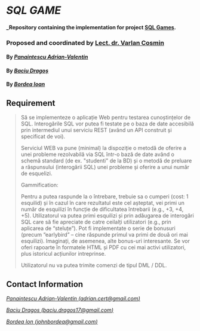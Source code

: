 # _SQL GAME_

#### _Repository containing the implementation for project **[SQL Games](https://profs.info.uaic.ro/~vcosmin/proiectetw)**.

### Proposed and coordinated by [Lect. dr. Varlan Cosmin](https://profs.info.uaic.ro/~vcosmin)

#### By _**[Panaintescu Adrian-Valentin](https://github.com/AdrianCert/)**_
#### By _**[Baciu Dragoș](https://github.com/Dragos101/)**_
#### By _**[Bordea Ioan](https://github.com/JohnBordea/)**_


## Requirement

>   Să se implementeze o aplicație Web pentru testarea cunoștințelor de SQL. Interogările SQL vor putea fi testate pe o baza de date accesibilă prin intermediul unui serviciu REST (având un API construit și specificat de voi).
>
>   Serviciul WEB va pune (minimal) la dispoziție o metodă de oferire a unei probleme rezolvabilă via SQL într-o bază de date având o schemă standard (de ex. "studenti" de la BD) și o metodă de preluare a răspunsului (interogării SQL) unei probleme și oferire a unui număr de esquelizi.
>
>   Gammification:
>
>   Pentru a putea raspunde la o întrebare, trebuie sa o cumperi (cost: 1 esquilid) și în cazul în care rezultatul este cel așteptat, vei primi un număr de esquilizi în funcție de dificultatea întrebarii (e.g., +3, +4, +5). Utilizatorul va putea primi esquilizi și prin adăugarea de interogări SQL care să fie apreciate de catre ceilalți utilizatori (e.g., prin aplicarea de “steluțe”). Pot fi implementate o serie de bonusuri (precum “earlybird” – cine răspunde primul va primi de două ori mai esquilizi). Imaginați, de asemenea, alte bonus-uri interesante. Se vor oferi rapoarte în formatele HTML și PDF cu cei mai activi utilizatori, plus istoricul acțiunilor intreprinse.
>
>   Utilizatorul nu va putea trimite comenzi de tipul DML / DDL.


## Contact Information

_[Panaintescu Adrian-Valentin (adrian.cert@gmail.com)](mailto:adrian.cert@gmail.com)_

_[Baciu Dragos (baciu.dragos17@gmail.com)](mailto:baciu.dragos17@gmail.com)_

_[Bordea Ion (johnbordea@gmail.com)](mailto:johnbordea@gmail.com)_